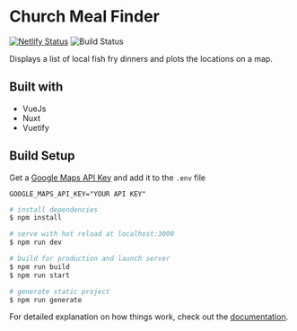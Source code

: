 # Church Meal Finder

[![Netlify Status](https://api.netlify.com/api/v1/badges/debed65f-3066-46f9-9404-2d07ebf0c28c/deploy-status)](https://app.netlify.com/sites/fishfry/deploys)
![Build Status](https://github.com/saint-isidore-guild/church-dinner-finder/actions/workflows/ci.yml/badge.svg)

Displays a list of local fish fry dinners and plots the locations on a map.

## Built with

- VueJs
- Nuxt
- Vuetify

## Build Setup

Get a [Google Maps API Key](https://developers.google.com/maps/documentation/javascript/get-api-key) and add it to the `.env` file

```
GOOGLE_MAPS_API_KEY="YOUR API KEY"
```

```bash
# install dependencies
$ npm install

# serve with hot reload at localhost:3000
$ npm run dev

# build for production and launch server
$ npm run build
$ npm run start

# generate static project
$ npm run generate
```

For detailed explanation on how things work, check out the [documentation](https://nuxtjs.org).
